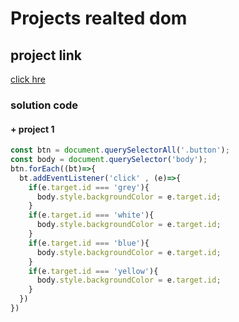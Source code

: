 # Projects realted dom

## project link
[click hre](https://stackblitz.com/edit/dom-project-chaiaurcode?file=index.html)

### solution code

#### + project 1
```javascript
const btn = document.querySelectorAll('.button');
const body = document.querySelector('body');
btn.forEach((bt)=>{
  bt.addEventListener('click' , (e)=>{
    if(e.target.id === 'grey'){
      body.style.backgroundColor = e.target.id;
    }
    if(e.target.id === 'white'){
      body.style.backgroundColor = e.target.id;
    }
    if(e.target.id === 'blue'){
      body.style.backgroundColor = e.target.id;
    }
    if(e.target.id === 'yellow'){
      body.style.backgroundColor = e.target.id;
    }
  })
})


```